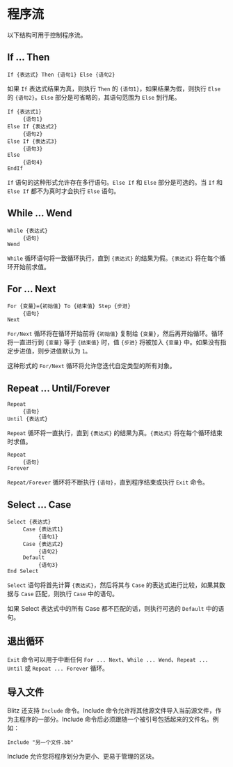 # 程序流

以下结构可用于控制程序流。

## If ... Then

```basic
If {表达式} Then {语句1} Else {语句2} 
```

如果 `If` 表达式结果为真，则执行 `Then` 的 `{语句1}`，如果结果为假，则执行 `Else` 的 `{语句2}`。`Else` 部分是可省略的，其语句范围为 `Else` 到行尾。

```basic
If {表达式1}
     {语句1} 
Else If {表达式2}
     {语句2} 
Else If {表达式3}
     {语句3}
Else 
     {语句4} 
EndIf
```

`If` 语句的这种形式允许存在多行语句。`Else If` 和 `Else` 部分是可选的。当 `If` 和 `Else If` 都不为真时才会执行 `Else` 语句。

## While ... Wend

```basic
While {表达式} 
     {语句} 
Wend
```

`While` 循环语句将一致循环执行，直到 `{表达式}` 的结果为假。`{表达式}` 将在每个循环开始前求值。

## For ... Next

```basic
For {变量}={初始值} To {结束值} Step {步进} 
     {语句} 
Next 
```

`For/Next` 循环将在循环开始前将 `{初始值}` 复制给 `{变量}`，然后再开始循环。循环将一直进行到 `{变量}` 等于 `{结束值}` 时，值 `{步进}` 将被加入 `{变量}` 中。如果没有指定步进值，则步进值默认为 `1`。

这种形式的 `For/Next` 循环将允许您迭代自定类型的所有对象。

## Repeat ... Until/Forever

```basic
Repeat 
     {语句} 
Until {表达式}
```

`Repeat` 循环将一直执行，直到 `{表达式}` 的结果为真。`{表达式}` 将在每个循环结束时求值。

```basic
Repeat 
     {语句} 
Forever
```

`Repeat/Forever` 循环将不断执行 `{语句}`，直到程序结束或执行 `Exit` 命令。

## Select ... Case

```basic
Select {表达式} 
     Case {表达式1}
          {语句1} 
     Case {表达式2} 
          {语句2}
     Default 
          {语句3} 
End Select 
```

`Select` 语句将首先计算 `{表达式}`，然后将其与 `Case` 的表达式进行比较，如果其数据与 `Case` 匹配，则执行 `Case` 中的语句。

如果 Select 表达式中的所有 Case 都不匹配的话，则执行可选的 `Default` 中的语句。

## 退出循环

`Exit` 命令可以用于中断任何 `For ... Next`、`While ... Wend`、`Repeat ... Until` 或 `Repeat ... Forever` 循环。

## 导入文件

Blitz 还支持 `Include` 命令。Include 命令允许将其他源文件导入当前源文件，作为主程序的一部分。Include 命令后必须跟随一个被引号包括起来的文件名。例如：

```basic
Include "另一个文件.bb"
```

Include 允许您将程序划分为更小、更易于管理的区块。
